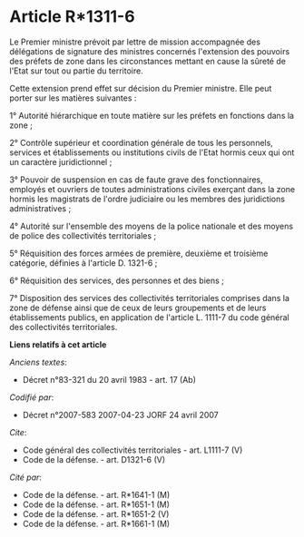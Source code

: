 # Article R*1311-6

Le Premier ministre prévoit par lettre de mission accompagnée des délégations de signature des ministres concernés
l'extension des pouvoirs des préfets de zone dans les circonstances mettant en cause la sûreté de l'Etat sur tout ou partie
du territoire. 

Cette extension prend effet sur décision du Premier ministre. Elle peut porter sur les matières suivantes : 

1° Autorité hiérarchique en toute matière sur les préfets en fonctions dans la zone ; 

2° Contrôle supérieur et coordination générale de tous les personnels, services et établissements ou institutions civils de
l'Etat hormis ceux qui ont un caractère juridictionnel ; 

3° Pouvoir de suspension en cas de faute grave des fonctionnaires, employés et ouvriers de toutes administrations civiles
exerçant dans la zone hormis les magistrats de l'ordre judiciaire ou les membres des juridictions administratives ; 

4° Autorité sur l'ensemble des moyens de la police nationale et des moyens de police des collectivités territoriales ; 

5° Réquisition des forces armées de première, deuxième et troisième catégorie, définies à l'article D. 1321-6 ; 

6° Réquisition des services, des personnes et des biens ; 

7° Disposition des services des collectivités territoriales comprises dans la zone de défense ainsi que de ceux de leurs
groupements et de leurs établissements publics, en application de l'article L. 1111-7 du code général des collectivités
territoriales.

**Liens relatifs à cet article**

_Anciens textes_:

  - Décret n°83-321 du 20 avril 1983 - art. 17 (Ab)

_Codifié par_:

  - Décret n°2007-583 2007-04-23 JORF 24 avril 2007

_Cite_:

  - Code général des collectivités territoriales - art. L1111-7 (V)
  - Code de la défense. - art. D1321-6 (V)

_Cité par_:

  - Code de la défense. - art. R*1641-1 (M)
  - Code de la défense. - art. R*1651-1 (M)
  - Code de la défense. - art. R*1651-2 (V)
  - Code de la défense. - art. R*1661-1 (M)
